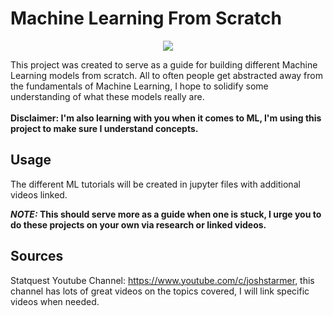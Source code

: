 # Machine Learning From Scratch
<p align="center">
  <img src = "https://user-images.githubusercontent.com/94305488/143958242-6dedf194-a28d-4f80-9632-4506bfeac729.png"></img>
</p>

This project was created to serve as a guide for building different Machine Learning models from scratch. All to often people get abstracted away from the fundamentals of Machine Learning, 
  I hope to solidify some understanding of what these models really are.
<br/>
<br/>
**Disclaimer: I'm also learning with you when it comes to ML, I'm using this project to make sure I understand concepts.**

## Usage
The different ML tutorials will be created in jupyter files with additional videos linked.
<br/>

**_NOTE:_  This should serve more as a guide when one is stuck, I urge you to do these projects on your own via research or linked videos.**

## Sources
Statquest Youtube Channel: https://www.youtube.com/c/joshstarmer, this channel has lots of great videos on the topics covered, I will link specific videos when needed.
